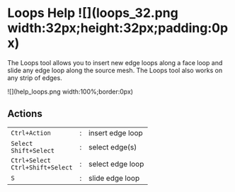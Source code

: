 # Loops Help ![](loops_32.png width:32px;height:32px;padding:0px)

The Loops tool allows you to insert new edge loops along a face loop and slide any edge loop along the source mesh.
The Loops tool also works on any strip of edges.

![](help_loops.png width:100%;border:0px)

## Actions

|  |  |  |
| --- | --- | --- |
| `Ctrl+Action` | : | insert edge loop |
| `Select` <br> `Shift+Select` | : | select edge(s) |
| `Ctrl+Select` <br> `Ctrl+Shift+Select` | : | select edge loop |
| `S` | : | slide edge loop |
